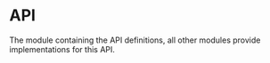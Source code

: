 # API

The module containing the API definitions, all other modules provide implementations 
for this API.